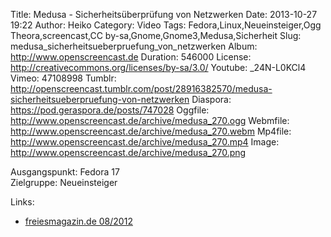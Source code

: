 Title: Medusa - Sicherheitsüberprüfung von Netzwerken
Date: 2013-10-27 19:22
Author: Heiko
Category: Video
Tags: Fedora,Linux,Neueinsteiger,Ogg Theora,screencast,CC by-sa,Gnome,Gnome3,Medusa,Sicherheit
Slug: medusa_sicherheitsueberpruefung_von_netzwerken
Album: http://www.openscreencast.de
Duration: 546000
License: http://creativecommons.org/licenses/by-sa/3.0/
Youtube: _24N-L0KCl4
Vimeo: 47108998
Tumblr: http://openscreencast.tumblr.com/post/28916382570/medusa-sicherheitsueberpruefung-von-netzwerken
Diaspora: https://pod.geraspora.de/posts/747028
Oggfile: http://www.openscreencast.de/archive/medusa_270.ogg
Webmfile: http://www.openscreencast.de/archive/medusa_270.webm
Mp4file: http://www.openscreencast.de/archive/medusa_270.mp4
Image: http://www.openscreencast.de/archive/medusa_270.png

Ausgangspunkt: Fedora 17  
Zielgruppe: Neueinsteiger  

Links:

  * [freiesmagazin.de 08/2012](http://www.freiesmagazin.de/freiesMagazin-2012-08 "Link zu freiesmagazin.de" )

